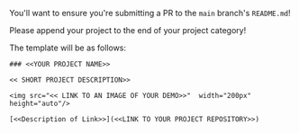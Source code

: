 You'll want to ensure you're submitting a PR to the `main` branch's `README.md`!

Please append your project to the end of your project category!

The template will be as follows:

`### <<YOUR PROJECT NAME>>`

`<< SHORT PROJECT DESCRIPTION>>`
  
`<img src="<< LINK TO AN IMAGE OF YOUR DEMO>>" 
     width="200px"
     height="auto"/>`

`[<<Description of Link>>](<<LINK TO YOUR PROJECT REPOSITORY>>)`
